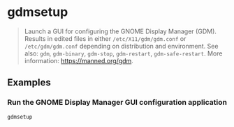 # gdmsetup

> Launch a GUI for configuring the GNOME Display Manager (GDM). Results in edited files in either `/etc/X11/gdm/gdm.conf` or `/etc/gdm/gdm.conf` depending on distribution and environment. See also: `gdm`, `gdm-binary`, `gdm-stop`, `gdm-restart`, `gdm-safe-restart`. More information: <https://manned.org/gdm>.

## Examples

### Run the GNOME Display Manager GUI configuration application

```bash
gdmsetup
```
